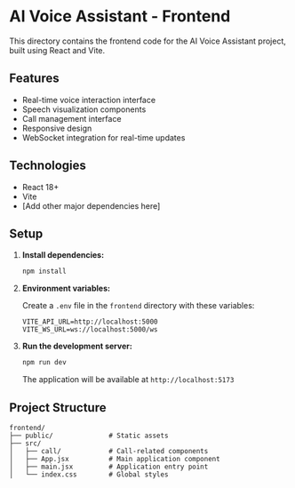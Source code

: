 # AI Voice Assistant - Frontend

This directory contains the frontend code for the AI Voice Assistant project, built using React and Vite.

## Features

- Real-time voice interaction interface
- Speech visualization components
- Call management interface
- Responsive design
- WebSocket integration for real-time updates

## Technologies

- React 18+
- Vite
- [Add other major dependencies here]

## Setup

1. **Install dependencies:**

    ```bash
    npm install
    ```

2. **Environment variables:**

    Create a `.env` file in the `frontend` directory with these variables:

    ```env
    VITE_API_URL=http://localhost:5000
    VITE_WS_URL=ws://localhost:5000/ws
    ```

3. **Run the development server:**

    ```bash
    npm run dev
    ```

    The application will be available at `http://localhost:5173`

## Project Structure

```
frontend/
├── public/              # Static assets
├── src/
│   ├── call/            # Call-related components
│   ├── App.jsx          # Main application component
│   ├── main.jsx         # Application entry point
│   └── index.css        # Global styles
```




